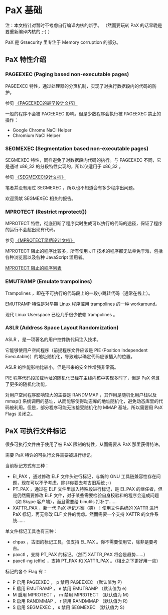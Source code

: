 # PaX 基础

注：本文档针对暂时不考虑自行编译内核的新手。 （然而要玩转 PaX 的话早晚是要重新编译内核的  ;-) ）

PaX 是 Grsecurity 里专注于 Memory corruption 的部分。

## PaX 特性介绍

### PAGEEXEC (Paging based non-executable pages)

PAGEEXEC 特性，通过处理器的分页机制，实现了对执行数据段内的代码的防护。

参见 [《PAGEEXEC的最早设计文档》](https://hardenedlinux.github.io/system-security/2015/05/25/pageexec-old.html)

一般的程序不会被 PAGEEXEC 影响。但是少数程序会执行被 PAGEEXEC 禁止的操作：

- Google Chrome NaCl Helper
- Chromium NaCl Helper

### SEGMEXEC (Segmentation based non-executable pages)

SEGMEXEC 特性，同样避免了对数据段内代码的执行。与 PAGEEXEC 不同，它是通过 x86\_32 的分段特性实现的，所以仅适用于 x86\_32 。

参见 [《SEGMEXEC设计文档》](https://hardenedlinux.github.io/system-security/2015/05/26/segmexec.html)

笔者并没有用过 SEGMEXEC ，所以也不知道会有多少程序出问题。

欢迎贡献 SEGMEXEC 相关的报告。

### MPROTECT (Restrict mprotect())

MPROTECT 特性，彻底阻断了程序实时生成可以执行的代码的途径，保证了程序的运行不会超出现有代码。

参见 [《MPROTECT早期设计文档》](https://hardenedlinux.github.io/system-security/2016/03/14/mprotect.html)

MPROTECT 阻止的程序比较多，所有使用 JIT 技术的程序都无法幸免于难，包括各种浏览器以及各种 JavaScript 滥用者。

[MPROTECT 阻止的程序列表](mprotect-victim.md)

### EMUTRAMP (Emulate trampolines)

Trampolines ，即在不可执行的代码段上的一段小跳转代码（通常在栈上）。

EMUTRAMP 特性是对早期 Linux 程序滥用 trampolines 的一种 workaround。

现代 Linux Userspace 已经几乎很少依赖 trampolines 。

### ASLR (Address Space Layout Randomization)

ASLR ，是一项著名的用户控件防代码注入技术。

它能够使用户空间程序（前提程序文件应该是 PIE (Position Independent Executable)）的地址随机化，导致难以确定代码应该插入的位置。

ASLR 的性能影响比较小，但是带来的安全性增强非常高。

PIE 程序代码段加载地址的随机化已经在主线内核中实现多时了，但是 PaX 包含了更多的随机化功能。

对用户空间程序影响较大的主要是 RANDMMAP ，其作用是随机化用户栈以及 mmap() 系统调用的基址，从而能够使得动态库的地址随机化，避免动态库里的代码被利用。但是，部分程序可能无法接受随机化的 MMAP 基址，所以需要用 PaX Flags 关闭之。

## PaX 可执行文件标记

很多可执行文件由于使用了被 PaX 限制的特性，从而需要从 PaX 那里获得特许。

需要 PaX 特许的可执行文件需要被进行标记。

当前标记方式有三种：

- EI\_PAX ，通过修改 ELF 文件头进行标记，与新的 GNU 工具链兼容性存在问题，现在可以不予考虑，除非你要去考古旧系统 ;-)
- PT\_PAX ，通过在 ELF 文件里加入特殊段进行标记，是 EI\_PAX 的继任者，但是仍然需要修改 ELF 文件，对于某些需要检验自身校验和的程序会造成问题（如 Skype 客户端），而且需要给 binutils 打补丁……
- XATTR\_PAX ，新一代 PaX 标记方案（笑）！使用文件系统的 XATTR 进行 PaX 标记，再无修改 ELF 文件的忧虑。然而需要一个支持 XATTR 的文件系统……

单文件标记工具也有三种：

- chpax ，古旧的标记工具，仅支持 EI\_PAX 。你不需要使用它，除非是要考古。
- paxctl ，支持 PT\_PAX 的标记。（然而 XATTR\_PAX 将会是趋势……）
- paxctl-ng (elfix) ，支持 PT\_PAX 和 XATTR\_PAX 。（相比之下更好用一些）

标记的各个 Flag 有：

- P 启用 PAGEEXEC ， p 禁用 PAGEEXEC （默认值为 P）
- E 启用 EMUTRAMP ， e 禁用 EMUTRAMP （默认值为 e）
- M 启用 MPROTECT ， m 禁用 MPROTECT （默认值为 M）
- R 启用 RANDMMAP ， r 禁用 RANDMMAP （默认值为 R）
- S 启用 SEGMEXEC ， s 禁用 SEGMEXEC （默认值为 S）
